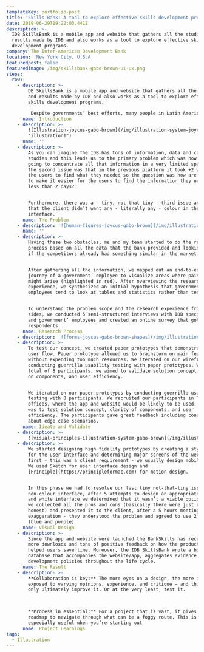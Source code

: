 ```yaml
---
templateKey: portfolio-post
title: 'Skills Bank: A tool to explore effective skills development programs'
date: 2019-06-29T19:22:03.441Z
description: >-
  IDB SkillsBank is a mobile app and website that gathers all the studies and
  results made by IDB and also works as a tool to explore effective skills
  development programs.
company: The Inter-American Development Bank
location: 'New York City, U.S.A'
featuredpost: false
featuredimage: /img/skillsbank-gabo-brown-ui-ux.png
steps:
  row:
    - description: >-
        DB SkillsBank is a mobile app and website that gathers all the studies
        and results made by IDB and also works as a tool to explore effective
        skills development programs.

         Despite governments’ best efforts, many people in Latin America and the Caribbean don’t have the skills they need to thrive. This app looks at what policies work, and don’t work, so that governments can help people learn better and realize their potential throughout their lifetimes.
      name: Introduction
    - description: >-
        ![Illustration-joycus-gabo-brown](/img/illustration-system-joycus-loycus-gabo-brown.png
        "illustration1")
      name: ''
    - description: >-
        As you can imagine The IDB has tons of information, data and case
        studies and this leads us to the primary problem which was how are we
        going to concentrate all that information in a very limited space and
        the second issue was that in the previous platform it took +2 weeks for
        the users to find what they needed so the question was how are we going
        to make it easier for the users to find the information they need in
        less than 2 days?


        Furthermore, there was a - tiny, not that tiny - third issue and it was
        that the client didn’t want any - literally any - colour in the user
        interface.
      name: The Problem
    - description: '![human-figures-joycus-gabo-brown](/img/illustrations-gabo-brown-02.png)'
      name: ''
    - description: >-
        Having these two obstacles, me and my team started to do the research
        process based on all the data that the bank provided and looking to see
        if the competitors already had something similar in the market. 


        After gathering all the information, we mapped out an end-to-end user
        journey of a government’ employee to visualize areas where pain-points
        might arise (highlighted in red). After overviewing the research
        experience, we synthesized an initial hypothesis that governments’
        employees tend to look at tables and statistics rather than text itself.


        To understand the problem scope and the research experience from both
        sides, we conducted 5 semi-structured interviews with IDB specialists
        and government’ employees and created an online survey that got 42
        respondents.
      name: Research Process
    - description: '![forms-joycus-gabo-brown-shapes](/img/illustrations-p2-01.png)'
    - description: >-
        To test our concept, we created paper prototypes that demonstrate key
        user flow. Paper prototype allowed us to brainstorm on main features
        without expending too much resources. We iterated on our wireframe by
        conducting guerrilla usability testing with paper prototypes. With a
        total of 8 participants, we aimed to validate solution concept, clarity
        on components, and user efficiency. 


        We iterated on our paper prototypes by conducting guerrilla usability
        testing with 8 participants. We recruited our participants in The IDB
        offices, where the app and website would be likely to be used. The goal
        was to test solution concept, clarity of components, and user
        efficiency. The participants gave great feedback including concerns
        about edge case scenarios.
      name: Ideate and Validate
    - description: >-
        ![visual-principles-illustration-system-gabo-brown](/img/illustrations-p2-curved.png)
    - description: >-
        We started designing high fidelity prototypes by creating a style guide
        for the user interface and determining major screens of the website
        first - this was a client requirement - we usually design mobile first.
        We used Sketch for user interface design and
        [Principle](https://principleformac.com) for motion design. 


        In this phase we had to resolve our last tiny not-that-tiny issue, the
        non-colour interface, after 5 attempts to design an appropriate black
        and white interface we determined that it wasn’t a viable option, thus
        we collected all the pros and cons (basically there were just cons to be
        honest) and presented it to the client, after a 5 hours meeting - no
        exaggeration - they understood the problem and agreed to use 2 colours
        (blue and purple)
      name: Visual Design
    - description: >-
        Since the app and website were launched the BankSkills has received 10x
        more downloads and tons of positive feedback on how the product has
        helped users save time. Moreover, the IDB SkillsBank wrote a book-based
        database that accompanies the website/app, aggregates evidence on skills
        development policies throughout the life cycle.
      name: The Result
    - description: >-
        **Collaboration is key:** The more eyes on a design, the more it’s
        exposed to varying opinions, experience, and critique — and this can
        only ultimately improve it. Or at the very least, test it.

         

        **Process in essential:** For a project that is vast, it gives you a
        roadmap to navigate through what can be a foggy route. This is
        especially useful when you’re starting out
      name: Project Learnings
tags:
  - Illustration
---
```



